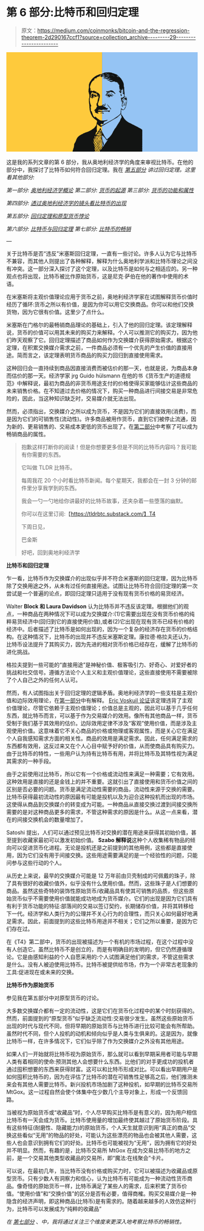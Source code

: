 # 第 6 部分:比特币和回归定理

> 原文：<https://medium.com/coinmonks/bitcoin-and-the-regression-theorem-2d290167ccf1?source=collection_archive---------29----------------------->

![](img/4b58f0a66f50d0ad658e901f2cea9035.png)

这是我的系列文章的第 6 部分，我从奥地利经济学的角度来审视比特币。在他的部分中，我探讨了比特币如何符合回归定理。我在 [*第五部分*](https://satoshibaggins.medium.com/the-regression-theorem-and-proto-money-paradox-9747550392f5) *讲过回归定理。这里看其他部分:*

*第一部分:* [*奥地利经济学概论*](https://satoshibaggins.medium.com/introduction-to-austrian-economics-54adae65d38b?source=your_stories_page-------------------------------------) *第二部分:* [*货币的起源*](https://satoshibaggins.medium.com/origin-of-money-e04e756578e7) *第三部分:* [*货币的功能和属性*](https://satoshibaggins.medium.com/the-function-and-properties-of-money-975c8f52857)

*第四部分:* [*透过奥地利经济学的镜头看比特币的出现*](https://satoshibaggins.medium.com/the-emergence-of-bitcoin-through-the-lens-of-austrian-economics-36cf7bcd09ff)

*第五部分:* [*回归定理和原型货币悖论*](http://the%20regression%20theorem%20and%20proto%20money%20paradox/)

*第六部分:* [*比特币与回归定理*](https://satoshibaggins.medium.com/bitcoin-and-the-regression-theorem-2d290167ccf1) *第七部分:* [*比特币的畅销*](https://satoshibaggins.medium.com/salability-of-bitcoin-845f393ec844)

—

关于比特币是否“违反”米塞斯回归定理，一直有一些讨论。许多人认为它与比特币不兼容，而其他人则提出了各种解释，解释为什么奥地利学派和比特币理论之间没有冲突。这一部分深入探讨了这个定理，以及比特币是如何与之相适应的。另一种观点也将出现，比特币被比作原始货币，这是尼克·萨伯在他的著作中使用的术语。

在米塞斯将主观价值理论应用于货币之前，奥地利经济学家在试图解释货币价值时经历了循环:货币之所以有价值，是因为你可以用它交换商品。你可以和他们交换货物，因为它很有价值。这里少了点什么。

米塞斯在门格尔的最畅销商品理论的基础上，引入了他的回归定理。该定理解释说，货币的价值可以用其未来的购买力来解释。个人可以推测它的购买力，因为他们昨天观察了它。回归定理描述了商品如何作为交换媒介获得原始需求。根据这个定理，在积累交换媒介需求之前，一件商品必须有一个优先的产生价值的直接用途。简而言之，该定理表明货币商品的购买力回归到直接使用需求。

这种回归会一直持续到商品因直接消费而被估价的那一天，也就是说，为商品本身而估价的那一天。经济学家 jrg Guido hülsmann 在他的书《货币生产的道德规范》中解释说，最初为商品的非货币用途支付的价格使得买家能够估计这些商品的未来销售价格。在不知道过去价格的情况下，购买一种商品进行间接交易是非常危险的，因此，当这种知识缺乏时，交易媒介就无法出现。

然而，必须指出，交换媒介之所以成为货币，不是因为它们的直接效用(消费)，而是因为它们的可销售性(流动性)。许多商品被用作货币，直到它们被停止流通，因为新的、更易销售的、交易成本更低的货币出现了。在[第二部分](https://satoshibaggins.medium.com/origin-of-money-e04e756578e7)中考察了可以成为畅销商品的属性。

> 抱歉这样打断你的阅读！但是你想要更多但是不同的比特币内容吗？我可能有你需要的东西。
> 
> 它叫做 TLDR 比特币。
> 
> 每周我花 20 个小时看比特币新闻。每个星期天，我都会在一封 3 分钟的邮件里分享我学到的东西。
> 
> 我会一勺一勺地给你讲最好的比特币故事，还夹杂着一些堕落的幽默。
> 
> 你可以在这里订阅:【https://tldrbtc.substack.com/】T4
> 
> 下周日见，
> 
> 巴金斯
> 
> 好吧，回到奥地利经济学

**比特币和回归定理**

乍一看，比特币作为交换媒介的出现似乎并不符合米塞斯的回归定理，因为比特币除了交换用途之外，从未有过任何直接用途。试图让比特币符合回归定理的第一次尝试是一个普遍的论点，即回归定理只适用于没有现有货币价格的易货经济。

Walter **Block 和 Laura Davidson** 认为比特币并不违反该定理。根据他们的观点，一种商品在两种情况下可以成为交换媒介:(1)它需要出现在没有货币价格的纯粹易货经济中(回归到它的直接使用价值),或者(2)它出现在现有货币已经有价格的经济中。后者描述了比特币是如何出现的，因为一个复杂的经济存在货币的价格结构。在这种情况下，比特币的出现并不违反米塞斯定理。康拉德·格拉夫还认为，比特币设法提升了其购买力，因为先进的相对货币价格已经存在，缓解了比特币的进化挑战。

格拉夫提到一些可能的“直接用途”是神秘价值、极客吸引力、好奇心、对爱好者的挑战和社交信号。遵循方法论个人主义和主观价值理论，这些直接使用不需要被除了个人自己之外的任何人认可。

然而，有人试图指出关于回归定理的逻辑矛盾。奥地利经济学的一些支柱是主观价值和边际效用理论，在[第一部分](https://satoshibaggins.medium.com/introduction-to-austrian-economics-54adae65d38b)中有解释。 [Eric Voskuil 论证](https://github.com/libbitcoin/libbitcoin-system/wiki/Regression-Fallacy)该定理违背了主观价值理论，尽管它依赖于主观价值理论；价值总是主观的，因此可以基于几乎任何东西，就比特币而言，可以基于作为交易媒介的效用。像所有其他商品一样，货币受制于我们基于其效用的估价。边际效用定律不涉及“客观”使用价值，而是涉及主观使用价值。这意味着它不关心商品的价格或物理或客观属性，而是关心它在满足个人自我感知需求方面的相关性。商品的效用是满足需求。因此，任何满足需求的东西都有效用，这反过来又在个人心目中赋予好的价值，从而使商品具有购买力。由于比特币的特性，一些用户认为持有比特币有用，并将比特币及其特性视为满足其需求的一种手段。

由于之前使用过比特币，所以它有一个价格或流动性来满足一种需要；它有效用。这种效用是直接的还是金钱上的并不重要。这就引出了直接使用和货币价值之间的区别是否必要的问题。货币是满足流动性需要的商品，流动性来源于交换的需要。比特币获得最初流动性的原因最有可能是投机以及为迎合这种投机而出现的市场。这使得从商品到交换媒介的转变成为可能。一种商品从直接交换过渡到间接交换所需要的是对这种商品更多的需求，不管这种需求的原因是什么。从这一点来看，潜在的间接交换机会的数量增加了。

Satoshi 提出，人们可以通过预见比特币对交换的潜在用途来获得其初始价值，甚至提到收藏家最初可以激发初始价值。 **Szabo 解释说**这种个人收集稀有物品的倾向可以促进货币化进程。无论是投机还是之前提到的其他用例，这些都是直接使用，因为它们没有用于间接交换。这些用途需要满足的是一个经验性的问题，只能问参与这些行动的个人。

从历史上来说，最早的交换媒介可能是 12 万年前由贝壳制成的可佩戴的珠子，除了具有很好的收藏价值外，似乎没有什么使用价值。然而，这些珠子是人们想要的商品。虽然这些奇特的装饰性原始货币/收藏品具有使其可销售的品质，但这些原始货币似乎不需要使用价值就能成功地成为货币媒介。它们的出现是因为它们具有有利于货币功能的特征:部落间的交易以签订契约，长期储存价值，并将其转移给下一代。经济学和人类行为的公理并不关心行为的合理性，而只关心如何最好地满足需求。因此，前面提到的这些比特币用途并不相关；它们之所以重要，是因为它们存在过。

在《T4》第二部中，货币的出现被描述为一个有机的市场过程，在这个过程中没有人创造它。虽然比特币不是创立的，而是有明确目的发明的，但它仍然遵循理论。它是由感知利益的个人自愿采用的:个人试图满足他们的需求，不管这些需求是什么。没有人被迫使用比特币。比特币被提供给市场，作为一个非常古老现象的工具:促进现在或未来的交换。

**比特币作为原始货币**

参见我在第五部分中对原型货币的讨论。

大多数交换媒介都有一定的流动性，这是它们在货币化过程中的某个时刻获得的。然而，前面提到的“原型货币”似乎缺乏流动性:交易很少发生。虽然这些原始货币出现的时代与现代不同，但将早期的原始货币与比特币进行比较可能会有所帮助。虽然时代不同，但个人投机的动机和倾向似乎是人类与生俱来的。这是因为，就像比特币一样，在许多情况下，它们似乎除了作为交换媒介之外没有其他用途。

如果人们一开始就将比特币视为原始货币，那么就可以看到早期采用者可能与早期人类有着相同的使命:预测其他人会想要什么东西。比他们的对手更成功的投机者通过囤积想要的东西来获得财富。这可以和比特币形成对比。可以看出早期用户是如何囤积比特币的，因为在评估了比特币的潜在可销售性足够高之后，他们推测未来会有其他人需要比特币。新兴投机市场加剧了这种投机，如早期的比特币交易所 MtGox。这一过程自然会使个体集中在少数几个主导对象上，形成一个反馈回路。

当被视为原始货币或“收藏品”时，个人尽早购买比特币是有意义的，因为用户相信比特币有一天会成为货币。比特币使用量的增加最终使其越过了原始货币阶段。具有这些特征(耐磨性、隐藏能力)的原始货币，个人天生就意识到用“真正的商品”交换这些看似“无用”的物品的好处，可能认为这些漂亮的物品也会被其他人需要，这些人也会意识到拥有它们的好处。比特币也可能被视为“无用”，因为拥有它的好处并不明显。然而，有趣的是，比特币交易所 MtGox 在成为交易比特币的地方之前，是一个交易其他类型收藏品的交易所，即“魔法:在线聚会”卡片。

可以说，在最初几年，当比特币没有价格或购买力时，它可以被描述为收藏品或原型货币。只有少数人有洞察力和信心，认为比特币有可能成为一种流动性货币商品。像奇怪的原始货币一样，比特币满足了某些人的需求，后来积累了货币价值。“使用价值”和“交换价值”的区分是否有必要，值得商榷。购买交易媒介是一种隐含的经济声明，即这种商品(比特币)是有需求的。随着越来越多的人效仿这种行为，比特币可以发展成为“纯粹的收藏品”

*在* [*第七部分*](https://satoshibaggins.medium.com/salability-of-bitcoin-845f393ec844) 、*中，我将通过关注三个维度来更深入地考察比特币的畅销性。*
